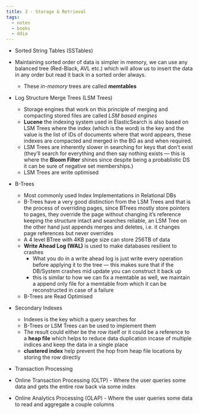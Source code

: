```yaml
---
title: 3 - Storage & Retrieval
tags:
  - notes
  - books
  - ddia
---
```


- Sorted String Tables (SSTables)
- Maintaining sorted order of data is simpler in memory, we can use any balanced tree (Red-Black, AVL etc.) which will allow us to insert the data in any order but read it back in a sorted order always.
	- These _in-memory_ trees are called **memtables**
- Log Structure Merge Trees (LSM Trees)
	- Storage engines that work on this principle of merging and compacting stored files are called _LSM based engines_
	- **Lucene** the indexing system used in ElasticSearch is also based on LSM Trees where the index (which is the word) is the key and the value is the list of IDs of documents where that word appears, these indexes are compacted and merged in the BG as and when required.
	- LSM Trees are inherently slower in searching for keys that don’t exist (they’ll search for everything and then say nothing exists — this is where the **Bloom Filter** shines since despite being a probablistic DS it can be sure of negative set memberships.)
	- LSM Trees are write optimised
- B-Trees
	- Most commonly used Index Implementations in Relational DBs
	- B-Trees have a very good distinction from the LSM Trees and that is the process of overriding pages, since BTrees mostly store pointers to pages, they override the page without changing it’s reference keeping the structure intact and searches reliable, an LSM Tree on the other hand just appends merges and deletes, i.e. it changes page references but never overrides
	- A 4 level BTree with 4KB page size can store 256TB of data
	- **Write Ahead Log (WAL)** is used to make databases resilient to crashes
		- What you do in a write ahead log is just write every operation before applying it to the tree — this makes sure that if the DB/System crashes mid update you can construct it back up
		- this is similar to how we can fix a memtable as well, we maintain a append only file for a memtable from which it can be reconstructed in case of a failure
	- B-Trees are Read Optimised

- Secondary Indexes
	-  Indexes is the key which a query searches for
	- B-Trees or LSM Trees can be used to implement them
	- The result could either be the row itself or it could be a reference to a **heap file** which helps to reduce data duplication incase of multiple indices and keep the data in a single place
	- **clustered index** help prevent the hop from heap file locations by storing the row directly

- Transaction Processing
- Online Transaction Processing (OLTP) - Where the user queries some data and gets the entire row back via some index
- Online Analytics Processing (OLAP) - Where the user queries some data to read and aggregate a couple columns